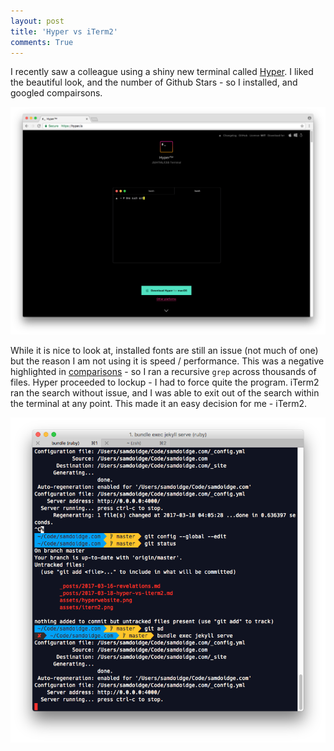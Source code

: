 ```yaml
---
layout: post
title: 'Hyper vs iTerm2'
comments: True
---
```


I recently saw a colleague using a shiny new terminal called [Hyper](https://hyper.is/). I liked the beautiful look, and the number of Github Stars - so I installed, and googled compairsons. 

![Hyper website](/assets/hyperwebsite.png)

While it is nice to look at, installed fonts are still an issue (not much of one) but the reason I am not using it is speed / performance. This was a negative highlighted in [comparisons](https://www.slant.co/topics/525/versus/~iterm2_vs_terminal-app_vs_hyper) - so I ran a recursive ```grep``` across thousands of files. Hyper proceeded to lockup - I had to force quite the program. iTerm2 ran the search without issue, and I was able to exit out of the search within the terminal at any point. This made it an easy decision for me - iTerm2.

![iterm2](/assets/iterm2.png)